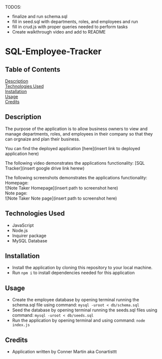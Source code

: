TODOS:
* finalize and run schema.sql
* fill in seed.sql with departments, roles, and employees and run
* fill in crud.js with proper queries needed to perform tasks
* Create walkthrough video and add to README

# SQL-Employee-Tracker

## Table of Contents

[Description](#description)
<br>
[Technologies Used](#technologies-used)
<br>
[Installation](#installation)
<br>
[Usage](#usage)
<br>
[Credits](#credits)

## Description

The purpose of the application is to allow business owners to view and manage departments, roles, and employees in their company so that they can orgnaize and plan their business.

You can find the deployed application [here](insert link to deployed application here)

The following video demonstrates the applications functionality: [SQL Tracker](insert google drive link herew)

The following screenshots demonstrates the applications functionality: 
Homepage:
<br>
![Note Taker Homepage](insert path to screenshot here)
<br>
Note page:
<br>
![Note Taker Note page](insert path to screenshot here)

## Technologies Used

* JavaScript
* Node.js
* Inquirer package
* MySQL Database

## Installation

* Install the application by cloning this repository to your local machine.
* Run ```npm i``` to install dependencies needed for this application

## Usage
* Create the employee database by opening terminal running the schema.sql file using command:
```mysql -uroot < db/schema.sql```
* Seed the database by opening terminal running the seeds.sql files using command:
```mysql -uroot < db/seeds.sql```
* Run the application by opening terminal and using command: 
```node index.js```

## Credits

* Application written by Conner Martin aka Conartisttt